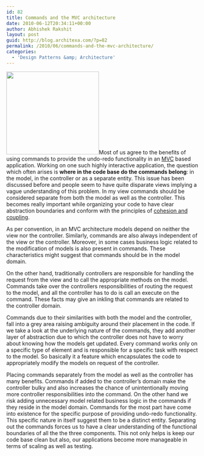 ```yaml
---
id: 82
title: Commands and the MVC architecture
date: 2010-06-12T20:34:11+00:00
author: Abhishek Rakshit
layout: post
guid: http://blog.architexa.com/?p=82
permalink: /2010/06/commands-and-the-mvc-architecture/
categories:
  - 'Design Patterns &amp; Architecture'
---
```

<!--S-ButtonZ 1.1.5 Start-->

<div style="float: left; width: 42px; padding-right: 10px; margin: 0 -52px 0 0; position: relative; left: -62px; top: 8px">
</div>

<!--S-ButtonZ 1.1.5 End-->

[<img class="alignright size-full wp-image-85" title="Commands and MVC" src="{{site.baseurl}}/assets/uploads/2010/06/ctrlZ2.jpg" alt="" width="243" height="217" srcset="{{site.baseurl}}/assets/uploads/2010/06/ctrlZ2.jpg 405w, {{site.baseurl}}/assets/uploads/2010/06/ctrlZ2-300x268.jpg 300w" sizes="(max-width: 243px) 100vw, 243px" />]({{site.baseurl}}/assets/uploads/2010/06/ctrlZ2.jpg)Most of us agree to the benefits of using commands to provide the undo-redo functionality in an <a href="http://en.wikipedia.org/wiki/Model%E2%80%93view%E2%80%93controller" target="_blank">MVC</a> based application. Working on one such highly interactive application, the question which often arises is **where in the code base do the commands belong**: in the model, in the controller or as a separate entity. This issue has been discussed before and people seem to have quite disparate views implying a vague understanding of this problem. In my view commands should be considered separate from both the model as well as the controller. This becomes really important while organizing your code to have clear abstraction boundaries and conform with the principles of <a href="http://blog.architexa.com/2010/06/cohesion-and-coupling-in-large-projects/" target="_blank">cohesion and coupling</a>. <!--more-->

As per convention, in an MVC architecture models depend on neither the view nor the controller. Similarly, commands are also always independent of the view or the controller. Moreover, in some cases business logic related to the modification of models is also present in commands. These characteristics might suggest that commands should be in the model domain.

On the other hand, traditionally controllers are responsible for handling the request from the view and to call the appropriate methods on the model. Commands take over the controllers responsibilities of routing the request to the model, and all the controller has to do is call an execute on the command. These facts may give an inkling that commands are related to the controller domain.

Commands due to their similarities with both the model and the controller, fall into a grey area raising ambiguity around their placement in the code. If we take a look at the underlying nature of the commands, they add another layer of abstraction due to which the controller does not have to worry about knowing how the models get updated. Every command works only on a specific type of element and is responsible for a specific task with respect to the model. So basically it a feature which encapsulates the code to appropriately modify the models on request of the controller.

Placing commands separately from the model as well as the controller has many benefits. Commands if added to the controller&#8217;s domain make the controller bulky and also increases the chance of unintentionally moving more controller responsibilities into the command. On the other hand we risk adding unnecessary model related business logic in the commands if they reside in the model domain. Commands for the most part have come into existence for the specific purpose of providing undo-redo functionality. This specific nature in itself suggest them to be a distinct entity. Separating out the commands forces us to have a clear understanding of the functional boundaries of all the the three components. This not only helps is keep our code base clean but also, our applications become more manageable in terms of scaling as well as testing.

<div style="clear:both;">
  &nbsp;
</div>